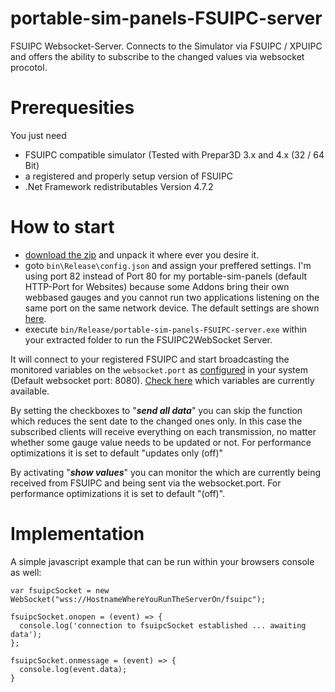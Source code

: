 # portable-sim-panels-FSUIPC-server

FSUIPC Websocket-Server.
Connects to the Simulator via FSUIPC / XPUIPC and offers the ability to subscribe to the changed values via websocket procotol.

# Prerequesities
You just need
- FSUIPC compatible simulator (Tested with Prepar3D 3.x and 4.x (32 / 64 Bit)
- a registered and properly setup version of FSUIPC
- .Net Framework redistributables Version 4.7.2

# How to start
- [download the zip](https://gitlab.com/joeherwig/portable-sim-panels-fsuipc-server/-/archive/master/portable-sim-panels-fsuipc-server-master.zip) and unpack it where ever you desire it.
- goto `bin\Release\config.json` and assign your preffered settings. I'm using port 82 instead of Port 80 for my portable-sim-panels (default HTTP-Port for Websites) because some Addons bring their own webbased gauges and you cannot run two applications listening on the same port on the same network device.
The default settings are shown [here](https://gitlab.com/joeherwig/portable-sim-panels-fsuipc-server/blob/master/bin/Release/config.json).
- execute `bin/Release/portable-sim-panels-FSUIPC-server.exe` within your extracted folder to run the FSUIPC2WebSocket Server.

It will connect to your registered FSUIPC and start broadcasting the monitored variables on the `websocket.port` as [configured](https://gitlab.com/joeherwig/portable-sim-panels-fsuipc-server/blob/master/bin/Release/config.json) in your system (Default websocket port: 8080). [Check here](https://gitlab.com/joeherwig/portable-sim-panels-fsuipc-server/blob/master/FSUIPC.vb) which variables are currently available.

By setting the checkboxes to "_**send all data**_" you can skip the function which reduces the sent date to the changed ones only. In this case the subscribed clients will receive everything on each transmission, no matter whether some gauge value needs to be updated or not. For performance optimizations it is set to default "updates only (off)"

By activating "**_show values_**" you can monitor the which are currently being received from FSUIPC and being sent via the websocket.port.  For performance optimizations it is set to default "(off)".

# Implementation
A simple javascript example that can be run within your browsers console as well:
```
var fsuipcSocket = new WebSocket("wss://HostnameWhereYouRunTheServerOn/fsuipc");

fsuipcSocket.onopen = (event) => {
  console.log('connection to fsuipcSocket established ... awaiting data');
};

fsuipcSocket.onmessage = (event) => {
  console.log(event.data);
}
```
